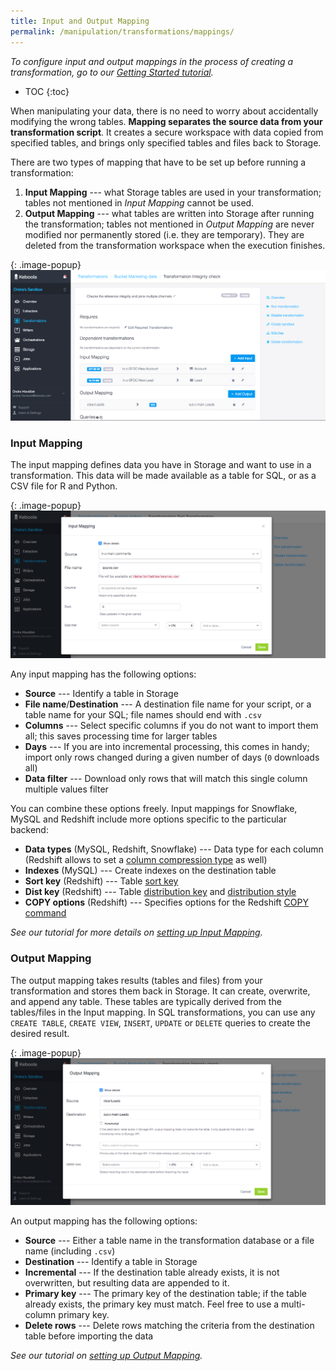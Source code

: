 ```yaml
---
title: Input and Output Mapping
permalink: /manipulation/transformations/mappings/
---
```


*To configure input and output mappings in the process of creating a transformation, 
go to our [Getting Started tutorial](/tutorial/manipulate/).*

* TOC
{:toc}

When manipulating your data, there is no need to worry about accidentally modifying the wrong tables.
**Mapping separates the source data from your transformation script**. It creates a secure workspace 
with data copied from specified tables, and brings only specified tables and files back to Storage.

There are two types of mapping that have to be set up before running a transformation:

1. **Input Mapping** --- what Storage tables are used in your transformation; 
tables not mentioned in *Input Mapping* cannot be used. 
2. **Output Mapping** --- what tables are written into Storage after running the transformation; 
tables not mentioned in *Output Mapping* are never modified nor permanently stored (i.e. they are temporary). 
They are deleted from the transformation workspace when the execution finishes. 

{: .image-popup}
![Simple input and output mapping](/manipulation/transformations/mappings.png)

### Input Mapping
The input mapping defines data you have in Storage and want to use in a transformation. 
This data will be made available as a table for SQL, or as a CSV file for R and Python.

{: .image-popup}
![Input mapping](/manipulation/transformations/input-mapping.png)

Any input mapping has the following options:

- **Source** --- Identify a table in Storage
- **File name**/**Destination** --- A destination file name for your script, or a table name for your SQL; file names should end with `.csv`
- **Columns** --- Select specific columns if you do not want to import them all; this saves processing time for larger tables
- **Days** --- If you are into incremental processing, this comes in handy; import only rows changed during a given number of days (`0` downloads all)
- **Data filter** --- Download only rows that will match this single column multiple values filter

You can combine these options freely. Input mappings for Snowflake, MySQL and Redshift include more options specific to the particular backend:

- **Data types** (MySQL, Redshift, Snowflake) --- Data type for each column (Redshift allows to set a [column compression type](http://docs.aws.amazon.com/redshift/latest/dg/t_Compressing_data_on_disk.html) as well)
- **Indexes** (MySQL) --- Create indexes on the destination table
- **Sort key** (Redshift) --- Table [sort key](http://docs.aws.amazon.com/redshift/latest/dg/t_Sorting_data.html)
- **Dist key** (Redshift) --- Table [distribution key](http://docs.aws.amazon.com/redshift/latest/dg/t_Distributing_data.html) and  [distribution style](http://docs.aws.amazon.com/redshift/latest/dg/c_choosing_dist_sort.html)
- **COPY options** (Redshift) --- Specifies options for the Redshift [COPY command](http://docs.aws.amazon.com/redshift/latest/dg/r_COPY.html)

*See our tutorial for more details on [setting up Input Mapping](/tutorial/manipulate/#input-mapping).*

### Output Mapping

The output mapping takes results (tables and files) from your transformation and stores them back in Storage. It can create, overwrite, and append any table. 
These tables are typically derived from the tables/files in the Input mapping. In SQL transformations, 
you can use any `CREATE TABLE`, `CREATE VIEW`, `INSERT`, `UPDATE` or `DELETE` queries to create the desired result.

{: .image-popup}
![Output mapping](/manipulation/transformations/output-mapping.png)

An output mapping has the following options:

- **Source** --- Either a table name in the transformation database or a file name (including `.csv`)
- **Destination** --- Identify a table in Storage
- **Incremental** --- If the destination table already exists, it is not overwritten, but resulting data are appended to it. 
- **Primary key** --- The primary key of the destination table; if the table already exists, the primary key must match. Feel free to use a multi-column primary key.
- **Delete rows** --- Delete rows matching the criteria from the destination table before importing the data

*See our tutorial on [setting up Output Mapping](/tutorial/manipulate/#output-mapping).*
